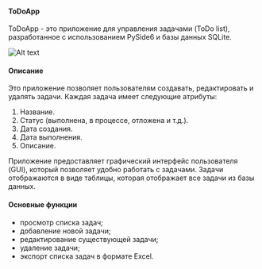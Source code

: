 #### ToDoApp
ToDoApp - это приложение для управления задачами (ToDo list), разработанное с использованием PySide6 и базы данных SQLite.

![Alt text](image.png)

#### Описание
Это приложение позволяет пользователям создавать, редактировать и удалять задачи. Каждая задача имеет следующие атрибуты:

1. Название.
2. Статус (выполнена, в процессе, отложена и т.д.).
3. Дата создания.
4. Дата выполнения.
5. Описание.

Приложение предоставляет графический интерфейс пользователя (GUI), который позволяет удобно работать с задачами. Задачи отображаются в виде таблицы, которая отображает все задачи из базы данных.

#### Основные функции
* просмотр списка задач;
* добавление новой задачи;
* редактирование существующей задачи;
* удаление задачи;
* экспорт списка задач в формате Excel.